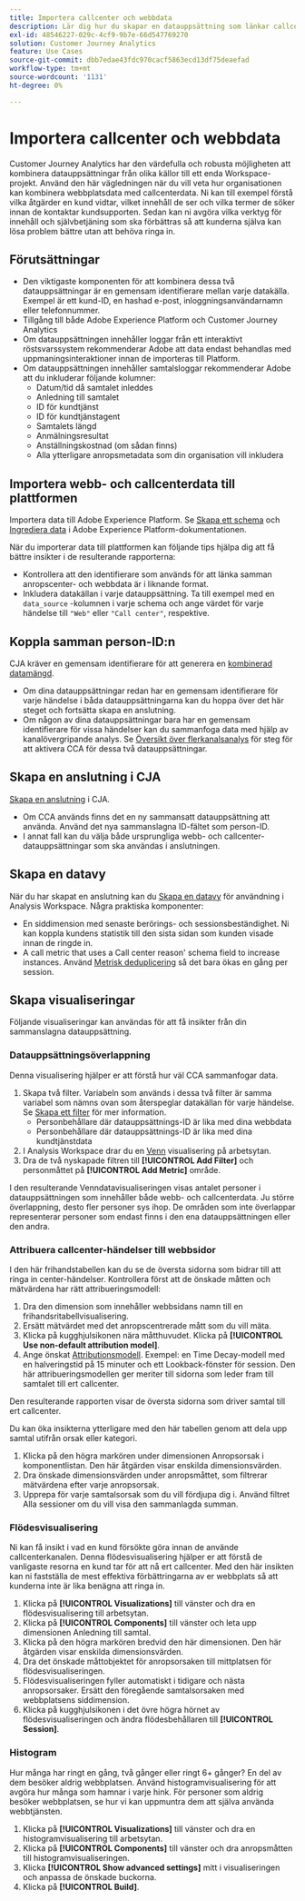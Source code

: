 ```yaml
---
title: Importera callcenter och webbdata
description: Lär dig hur du skapar en datauppsättning som länkar callcenter och webbplatsdata.
exl-id: 48546227-029c-4cf9-9b7e-66d547769270
solution: Customer Journey Analytics
feature: Use Cases
source-git-commit: dbb7edae43fdc970cacf5863ecd13df75deaefad
workflow-type: tm+mt
source-wordcount: '1131'
ht-degree: 0%

---
```


# Importera callcenter och webbdata

Customer Journey Analytics har den värdefulla och robusta möjligheten att kombinera datauppsättningar från olika källor till ett enda Workspace-projekt. Använd den här vägledningen när du vill veta hur organisationen kan kombinera webbplatsdata med callcenterdata. Ni kan till exempel förstå vilka åtgärder en kund vidtar, vilket innehåll de ser och vilka termer de söker innan de kontaktar kundsupporten. Sedan kan ni avgöra vilka verktyg för innehåll och självbetjäning som ska förbättras så att kunderna själva kan lösa problem bättre utan att behöva ringa in.

## Förutsättningar

* Den viktigaste komponenten för att kombinera dessa två datauppsättningar är en gemensam identifierare mellan varje datakälla. Exempel är ett kund-ID, en hashad e-post, inloggningsanvändarnamn eller telefonnummer.
* Tillgång till både Adobe Experience Platform och Customer Journey Analytics
* Om datauppsättningen innehåller loggar från ett interaktivt röstsvarssystem rekommenderar Adobe att data endast behandlas med uppmaningsinteraktioner innan de importeras till Platform.
* Om datauppsättningen innehåller samtalsloggar rekommenderar Adobe att du inkluderar följande kolumner:
   * Datum/tid då samtalet inleddes
   * Anledning till samtalet
   * ID för kundtjänst
   * ID för kundtjänstagent
   * Samtalets längd
   * Anmälningsresultat
   * Anställningskostnad (om sådan finns)
   * Alla ytterligare anropsmetadata som din organisation vill inkludera

## Importera webb- och callcenterdata till plattformen

Importera data till Adobe Experience Platform. Se [Skapa ett schema](https://experienceleague.adobe.com/docs/experience-platform/xdm/tutorials/create-schema-ui.html) och [Ingrediera data](https://experienceleague.adobe.com/docs/experience-platform/ingestion/home.html) i Adobe Experience Platform-dokumentationen.

När du importerar data till plattformen kan följande tips hjälpa dig att få bättre insikter i de resulterande rapporterna:

* Kontrollera att den identifierare som används för att länka samman anropscenter- och webbdata är i liknande format.
* Inkludera datakällan i varje datauppsättning. Ta till exempel med en `data_source` -kolumnen i varje schema och ange värdet för varje händelse till `"Web"` eller `"Call center"`, respektive. <!--mapper-->

## Koppla samman person-ID:n

CJA kräver en gemensam identifierare för att generera en [kombinerad datamängd](/help/connections/combined-dataset.md).

* Om dina datauppsättningar redan har en gemensam identifierare för varje händelse i båda datauppsättningarna kan du hoppa över det här steget och fortsätta skapa en anslutning.
* Om någon av dina datauppsättningar bara har en gemensam identifierare för vissa händelser kan du sammanfoga data med hjälp av kanalövergripande analys. Se [Översikt över flerkanalsanalys](/help/connections/cca/overview.md) för steg för att aktivera CCA för dessa två datauppsättningar.

## Skapa en anslutning i CJA

[Skapa en anslutning](/help/connections/create-connection.md) i CJA.

* Om CCA används finns det en ny sammansatt datauppsättning att använda. Använd det nya sammanslagna ID-fältet som person-ID.
* I annat fall kan du välja både ursprungliga webb- och callcenter-datauppsättningar som ska användas i anslutningen.

## Skapa en datavy

När du har skapat en anslutning kan du [Skapa en datavy](/help/data-views/create-dataview.md) för användning i Analysis Workspace. Några praktiska komponenter:

* En siddimension med senaste berörings- och sessionsbeständighet. Ni kan koppla kundens statistik till den sista sidan som kunden visade innan de ringde in.
* A call metric that uses a Call center reason&#39; schema field to increase instances. Använd [Metrisk deduplicering](/help/data-views/component-settings/metric-deduplication.md) så det bara ökas en gång per session.

## Skapa visualiseringar

Följande visualiseringar kan användas för att få insikter från din sammanslagna datauppsättning.

### Datauppsättningsöverlappning

Denna visualisering hjälper er att förstå hur väl CCA sammanfogar data.

1. Skapa två filter. Variabeln som används i dessa två filter är samma variabel som nämns ovan som återspeglar datakällan för varje händelse. Se [Skapa ett filter](/help/components/filters/create-filters.md) för mer information.
   * Personbehållare där datauppsättnings-ID är lika med dina webbdata
   * Personbehållare där datauppsättnings-ID är lika med dina kundtjänstdata
2. I Analysis Workspace drar du en [Venn](/help/analysis-workspace/visualizations/venn.md) visualisering på arbetsytan.
3. Dra de två nyskapade filtren till **[!UICONTROL Add Filter]** och personmåttet på **[!UICONTROL Add Metric]** område.

I den resulterande Venndatavisualiseringen visas antalet personer i datauppsättningen som innehåller både webb- och callcenterdata. Ju större överlappning, desto fler personer sys ihop. De områden som inte överlappar representerar personer som endast finns i den ena datauppsättningen eller den andra.

### Attribuera callcenter-händelser till webbsidor

I den här frihandstabellen kan du se de översta sidorna som bidrar till att ringa in center-händelser. Kontrollera först att de önskade måtten och mätvärdena har rätt attribueringsmodell:

1. Dra den dimension som innehåller webbsidans namn till en frihandsritabellvisualisering.
1. Ersätt mätvärdet med det anropscentrerade mått som du vill mäta.
1. Klicka på kugghjulsikonen nära måtthuvudet. Klicka på **[!UICONTROL Use non-default attribution model]**.
1. Ange önskat [Attributionsmodell](/help/analysis-workspace/attribution/models.md). Exempel: en Time Decay-modell med en halveringstid på 15 minuter och ett Lookback-fönster för session. Den här attribueringsmodellen ger meriter till sidorna som leder fram till samtalet till ert callcenter.

Den resulterande rapporten visar de översta sidorna som driver samtal till ert callcenter. <!-- use case behind what we use these pages for -->

<!-- Complement with donut visualization -->

Du kan öka insikterna ytterligare med den här tabellen genom att dela upp samtal utifrån orsak eller kategori.

1. Klicka på den högra markören under dimensionen Anropsorsak i komponentlistan. Den här åtgärden visar enskilda dimensionsvärden.
2. Dra önskade dimensionsvärden under anropsmåttet, som filtrerar mätvärdena efter varje anropsorsak.
3. Upprepa för varje samtalsorsak som du vill fördjupa dig i. Använd filtret Alla sessioner om du vill visa den sammanlagda summan.

<!-- screenshot -->

### Flödesvisualisering

Ni kan få insikt i vad en kund försökte göra innan de använde callcenterkanalen. Denna flödesvisualisering hjälper er att förstå de vanligaste resorna en kund tar för att nå ert callcenter. Med den här insikten kan ni fastställa de mest effektiva förbättringarna av er webbplats så att kunderna inte är lika benägna att ringa in.

1. Klicka på **[!UICONTROL Visualizations]** till vänster och dra en flödesvisualisering till arbetsytan.
2. Klicka på **[!UICONTROL Components]** till vänster och leta upp dimensionen Anledning till samtal.
3. Klicka på den högra markören bredvid den här dimensionen. Den här åtgärden visar enskilda dimensionsvärden.
4. Dra det önskade måttobjektet för anropsorsaken till mittplatsen för flödesvisualiseringen.
5. Flödesvisualiseringen fyller automatiskt i tidigare och nästa anropsorsaker. Ersätt den föregående samtalsorsaken med webbplatsens siddimension.
6. Klicka på kugghjulsikonen i det övre högra hörnet av flödesvisualiseringen och ändra flödesbehållaren till **[!UICONTROL Session]**.

### Histogram

Hur många har ringt en gång, två gånger eller ringt 6+ gånger? En del av dem besöker aldrig webbplatsen. Använd histogramvisualisering för att avgöra hur många som hamnar i varje hink. För personer som aldrig besöker webbplatsen, se hur vi kan uppmuntra dem att själva använda webbtjänsten.

1. Klicka på **[!UICONTROL Visualizations]** till vänster och dra en histogramvisualisering till arbetsytan.
2. Klicka på **[!UICONTROL Components]** till vänster och dra anropsmåtten till histogramvisualiseringen.
3. Klicka **[!UICONTROL Show advanced settings]** mitt i visualiseringen och anpassa de önskade buckorna.
4. Klicka på **[!UICONTROL Build]**.

<!--
### Web to call, call to web

### Fallout

Fallout sessions - session

All sessions > page views metric > calls metric

All sessions > calls metric > page views

Orrr we could also use dataset ID

step 1: all sessions
step 2: 


### Site sections that result in a call within 30 minutes

Slide 4

Create a bunch of filters - facets to their business. Filters were used because they didn't have all of these in the same dimension, so they could create everything in this report as a single dimension (really filters)

wanted to understand when someone interacts with a facet, whats the highest percentage of people that abandon that channel to call them. not from volume perspective, but percentage perspective.

use sequential filters, but you lose the ability to use attribution IQ

## What to do when you've found insight -->
